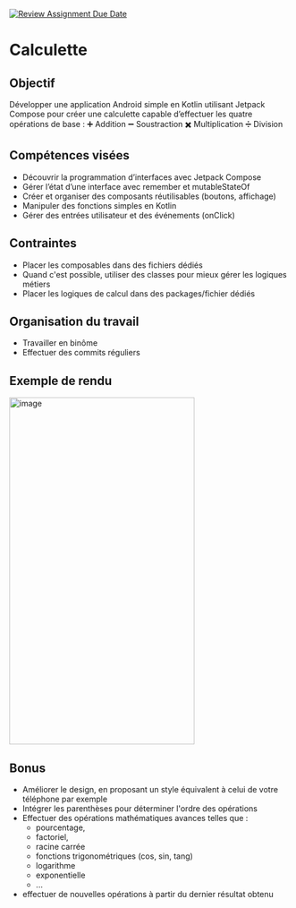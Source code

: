[![Review Assignment Due Date](https://classroom.github.com/assets/deadline-readme-button-22041afd0340ce965d47ae6ef1cefeee28c7c493a6346c4f15d667ab976d596c.svg)](https://classroom.github.com/a/JIb2n_N6)
# Calculette 

## Objectif

Développer une application Android simple en Kotlin utilisant Jetpack Compose pour créer une calculette capable d’effectuer les quatre opérations de base :
➕ Addition
➖ Soustraction
✖️ Multiplication
➗ Division


## Compétences visées
- Découvrir la programmation d’interfaces avec Jetpack Compose
- Gérer l’état d’une interface avec remember et mutableStateOf
- Créer et organiser des composants réutilisables (boutons, affichage)
- Manipuler des fonctions simples en Kotlin
- Gérer des entrées utilisateur et des événements (onClick)

## Contraintes 
- Placer les composables dans des fichiers dédiés
- Quand c'est possible, utiliser des classes pour mieux gérer les logiques métiers
- Placer les logiques de calcul dans des packages/fichier dédiés

 ## Organisation du travail 
 - Travailler en binôme
 - Effectuer des commits réguliers 


## Exemple de rendu 
<img width="331" height="620" alt="image" src="https://github.com/user-attachments/assets/f811eeb1-ab5b-4341-af59-3cc32893225a" />

## Bonus
- Améliorer le design, en proposant un style équivalent à celui de votre téléphone par exemple
- Intégrer les parenthèses pour déterminer l'ordre des opérations
- Effectuer des opérations mathématiques avances telles que :
    - pourcentage,
    - factoriel,
    - racine carrée
    - fonctions trigonométriques (cos, sin, tang)
    - logarithme
    - exponentielle
    - ...
- effectuer de nouvelles opérations à partir du dernier résultat obtenu
